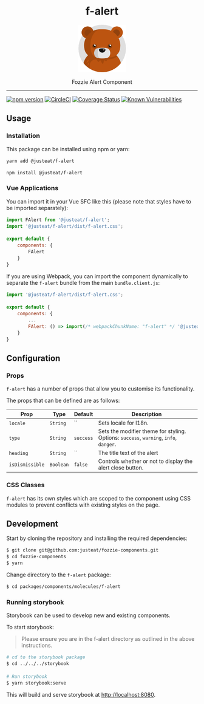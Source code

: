 
<div align="center">
  <h1>f-alert</h1>

  <img width="125" alt="Fozzie Bear" src="../../../../bear.png" />

  <p>Fozzie Alert Component</p>
</div>

---

[![npm version](https://badge.fury.io/js/%40justeat%2Ff-alert.svg)](https://badge.fury.io/js/%40justeat%2Ff-alert)
[![CircleCI](https://circleci.com/gh/justeat/fozzie-components.svg?style=svg)](https://circleci.com/gh/justeat/workflows/fozzie-components)
[![Coverage Status](https://coveralls.io/repos/github/justeat/f-alert/badge.svg)](https://coveralls.io/github/justeat/f-alert)
[![Known Vulnerabilities](https://snyk.io/test/github/justeat/f-alert/badge.svg?targetFile=package.json)](https://snyk.io/test/github/justeat/f-alert?targetFile=package.json)


## Usage

### Installation

This package can be installed using npm or yarn:

```sh
yarn add @justeat/f-alert
```

```sh
npm install @justeat/f-alert
```

### Vue Applications

You can import it in your Vue SFC like this (please note that styles have to be imported separately):

```js
import FAlert from '@justeat/f-alert';
import '@justeat/f-alert/dist/f-alert.css';

export default {
    components: {
        FAlert
    }
}
```

If you are using Webpack, you can import the component dynamically to separate the `f-alert` bundle from the main `bundle.client.js`:

```js
import '@justeat/f-alert/dist/f-alert.css';

export default {
    components: {
        ...
        FAlert: () => import(/* webpackChunkName: "f-alert" */ '@justeat/f-alert')
    }
}

```

## Configuration

### Props

`f-alert` has a number of props that allow you to customise its functionality.

The props that can be defined are as follows:

| Prop  | Type  | Default | Description |
| ----- | ----- | ------- | ----------- |
| `locale` | `String` | `` | Sets locale for I18n. |
| `type` | `String` | `success` | Sets the modifier theme for styling. Options:  `success`, `warning`, `info`, `danger`. |
| `heading` | `String` | `` | The title text of the alert |
| `isDismissible` | `Boolean` | `false` | Controls whether or not to display the alert close button. |

### CSS Classes

`f-alert` has its own styles which are scoped to the component using CSS modules to prevent conflicts with existing styles on the page.

## Development

Start by cloning the repository and installing the required dependencies:

```sh
$ git clone git@github.com:justeat/fozzie-components.git
$ cd fozzie-components
$ yarn
```

Change directory to the `f-alert` package:

```sh
$ cd packages/components/molecules/f-alert
```

### Running storybook

Storybook can be used to develop new and existing components.

To start storybook:

> Please ensure you are in the f-alert directory as outlined in the above instructions.

```sh
# cd to the storybook package
$ cd ../../../storybook

# Run storybook
$ yarn storybook:serve
```

This will build and serve storybook at [http://localhost:8080](http://localhost:8080).
